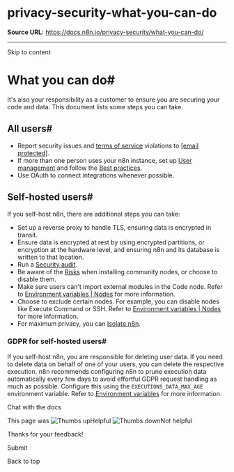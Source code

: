# privacy-security-what-you-can-do

**Source URL:** https://docs.n8n.io/privacy-security/what-you-can-do/

---

Skip to content 

[ ](https://github.com/n8n-io/n8n-docs/edit/main/docs/privacy-security/what-you-can-do.md "Edit this page")

# What you can do#

It's also your responsibility as a customer to ensure you are securing your code and data. This document lists some steps you can take.

## All users#

  * Report security issues and [terms of service](https://n8n.io/legal/#terms) violations to [[email protected]](/cdn-cgi/l/email-protection).
  * If more than one person uses your n8n instance, set up [User management](../../user-management/) and follow the [Best practices](../../user-management/best-practices/).
  * Use OAuth to connect integrations whenever possible.



## Self-hosted users#

If you self-host n8n, there are additional steps you can take:

  * Set up a reverse proxy to handle TLS, ensuring data is encrypted in transit.
  * Ensure data is encrypted at rest by using encrypted partitions, or encryption at the hardware level, and ensuring n8n and its database is written to that location.
  * Run a [Security audit](../../hosting/securing/security-audit/).
  * Be aware of the [Risks](../../integrations/community-nodes/risks/) when installing community nodes, or choose to disable them.
  * Make sure users can't import external modules in the Code node. Refer to [Environment variables | Nodes](../../hosting/configuration/environment-variables/nodes/) for more information.
  * Choose to exclude certain nodes. For example, you can disable nodes like Execute Command or SSH. Refer to [Environment variables | Nodes](../../hosting/configuration/environment-variables/nodes/) for more information.
  * For maximum privacy, you can [Isolate n8n](../../hosting/configuration/configuration-examples/isolation/).



### GDPR for self-hosted users#

If you self-host n8n, you are responsible for deleting user data. If you need to delete data on behalf of one of your users, you can delete the respective execution. n8n recommends configuring n8n to prune execution data automatically every few days to avoid effortful GDPR request handling as much as possible. Configure this using the `EXECUTIONS_DATA_MAX_AGE` environment variable. Refer to [Environment variables](../../hosting/configuration/environment-variables/) for more information.

Chat with the docs

This page was ![Thumbs up](/_images/assets/thumb_up.png)Helpful  ![Thumbs down](/_images/assets/thumb_down.png)Not helpful 

Thanks for your feedback! 

Submit 

Back to top
